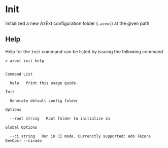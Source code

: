 # Init

Initialized a new AzExt configuration folder (`.azext`) at the given path

## Help

Help for the `init` command can be listed by issuing the following command

```text
> azext init help
```

[//]: # "#help-definition[command=init,help]"

```text

Command List

  help   Print this usage guide.

Init

  Generate default config folder

Options

  --root string   Root folder to initialize in

Global Options

  --ci string   Run in CI mode. Currenctly supported: ado (Azure DevOps) --ci=ado

```

[//]: # "#help-definition[end]"
